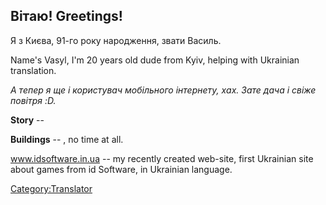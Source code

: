 ## Вітаю! Greetings!

Я з Києва, 91-го року народження, звати Василь.

Name's Vasyl, I'm 20 years old dude from Kyiv, helping with Ukrainian
translation.

*А тепер я ще і користувач мобільного інтернету, хах. Зате дача і свіже
повітря :D.*

**Story** --

**Buildings** -- , no time at all.

www.idsoftware.in.ua -- my recently created web-site, first Ukrainian
site about games from id Software, in Ukrainian language.

[Category:Translator](Category:Translator "wikilink")